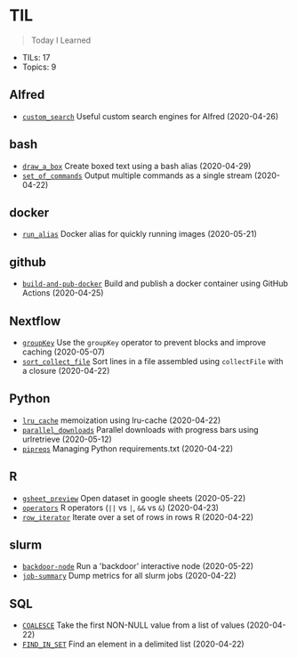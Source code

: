 # TIL
> Today I Learned

* TILs: 17
* Topics: 9

## Alfred

* [`custom_search`](Alfred/custom_search.md) Useful custom search engines for Alfred (2020-04-26)

## bash

* [`draw_a_box`](bash/draw_a_box.md) Create boxed text using a bash alias (2020-04-29)
* [`set_of_commands`](bash/set_of_commands.md) Output multiple commands as a single stream (2020-04-22)

## docker

* [`run_alias`](docker/run_alias.md) Docker alias for quickly running images (2020-05-21)

## github

* [`build-and-pub-docker`](github/build-and-pub-docker.md) Build and publish a docker container using GitHub Actions (2020-04-25)

## Nextflow

* [`groupKey`](Nextflow/groupKey.md) Use the `groupKey` operator to prevent blocks and improve caching (2020-05-07)
* [`sort_collect_file`](Nextflow/sort_collect_file.md) Sort lines in a file assembled using `collectFile` with a closure (2020-04-22)

## Python

* [`lru_cache`](Python/lru_cache.md) memoization using lru-cache (2020-04-22)
* [`parallel_downloads`](Python/parallel_downloads.md) Parallel downloads with progress bars using urlretrieve (2020-05-12)
* [`pipreqs`](Python/pipreqs.md) Managing Python requirements.txt (2020-04-22)

## R

* [`gsheet_preview`](R/gsheet_preview.md) Open dataset in google sheets (2020-05-22)
* [`operators`](R/operators.md) R operators (`||` vs `|`, `&&` vs `&`) (2020-04-23)
* [`row_iterator`](R/row_iterator.md) Iterate over a set of rows in rows R (2020-04-22)

## slurm

* [`backdoor-node`](slurm/backdoor-node.md) Run a 'backdoor' interactive node (2020-05-22)
* [`job-summary`](slurm/job-summary.md) Dump metrics for all slurm jobs (2020-04-22)

## SQL

* [`COALESCE`](SQL/COALESCE.md) Take the first NON-NULL value from a list of values (2020-04-22)
* [`FIND_IN_SET`](SQL/FIND_IN_SET.md) Find an element in a delimited list (2020-04-22)

